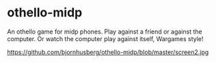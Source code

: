 othello-midp
============

An othello game for midp phones. Play against a friend or against the computer. Or watch the computer play against itself, Wargames style!

https://github.com/bjornhusberg/othello-midp/blob/master/screen2.jpg
